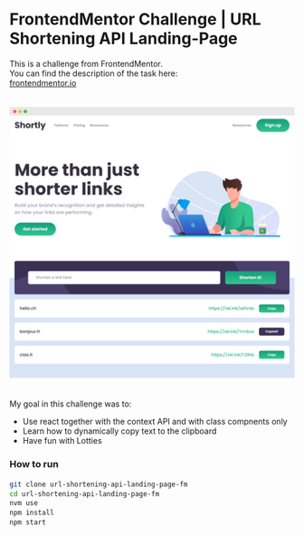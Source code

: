 # FrontendMentor Challenge | URL Shortening API Landing-Page

This is a challenge from FrontendMentor.   
You can find the description of the task here:   
[frontendmentor.io](https://www.frontendmentor.io/challenges/url-shortening-api-landing-page-2ce3ob-G)

<img src="src/public/readme/preview.png" width="700" style="margin: 20px 0" />

My goal in this challenge was to:
- Use react together with the context API and with class compnents only
- Learn how to dynamically copy text to the clipboard
- Have fun with Lotties

### How to run
```bash
git clone url-shortening-api-landing-page-fm
cd url-shortening-api-landing-page-fm
nvm use
npm install 
npm start
```